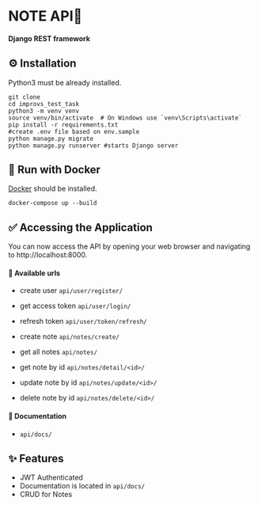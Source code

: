 # NOTE API📝
#### Django REST framework

## ⚙️ Installation

Python3 must be already installed.

```shell
git clone 
cd improvs_test_task
python3 -m venv venv
source venv/bin/activate  # On Windows use `venv\Scripts\activate`
pip install -r requirements.txt
#create .env file based on env.sample
python manage.py migrate
python manage.py runserver #starts Django server
```

## 🐳 Run with Docker

[Docker](https://www.docker.com/products/docker-desktop) should be installed.
```shell
docker-compose up --build
```

## ✅ Accessing the Application

You can now access the API by opening your web browser 
and navigating to http://localhost:8000.

#### 📍 Available urls
- create user `api/user/register/`
- get access token `api/user/login/`
- refresh token `api/user/token/refresh/`

- create note `api/notes/create/`
- get all notes `api/notes/`
- get note by id `api/notes/detail/<id>/`
- update note by id `api/notes/update/<id>/`
- delete note by id `api/notes/delete/<id>/`

#### 📃 Documentation
- `api/docs/`


## ✨ Features
- JWT Authenticated
- Documentation is located in `api/docs/`
- CRUD for Notes

